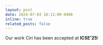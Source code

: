 ```yaml
---
layout: post
date: 2024-07-03 16:11:00-0400
inline: true 
related_posts: false
---
```


Our work Ciri has been accepted at **ICSE'25**!